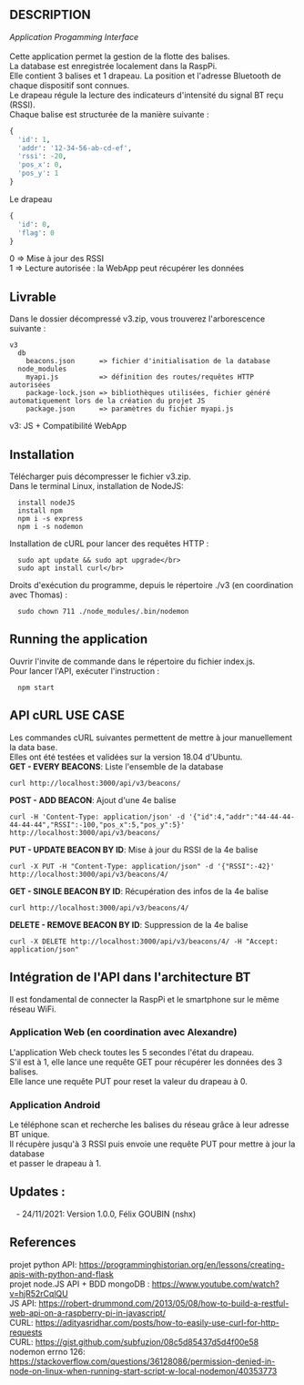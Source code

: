 ## DESCRIPTION
_Application Progamming Interface_</br></br>
Cette application permet la gestion de la flotte des balises.</br>
La database est enregistrée localement dans la RaspPi.</br>
Elle contient 3 balises et 1 drapeau. La position et l'adresse Bluetooth de chaque dispositif sont connues.</br>
Le drapeau régule la lecture des indicateurs d'intensité du signal BT reçu (RSSI).</br>
Chaque balise est structurée de la manière suivante :</br>
```python
{
  'id': 1,
  'addr': '12-34-56-ab-cd-ef',
  'rssi': -20,
  'pos_x': 0,
  'pos_y': 1
}
```
Le drapeau</br>
```python
{
  'id': 0,
  'flag': 0
}
```
0 => Mise à jour des RSSI</br>
1 => Lecture autorisée : la WebApp peut récupérer les données</br>
## Livrable
Dans le dossier décompressé v3.zip, vous trouverez l'arborescence suivante :
```
v3
  db
    beacons.json      => fichier d'initialisation de la database
  node_modules
    myapi.js          => définition des routes/requêtes HTTP autorisées
    package-lock.json => bibliothèques utilisées, fichier généré automatiquement lors de la création du projet JS
    package.json      => paramètres du fichier myapi.js
``` 
v3: JS + Compatibilité WebApp
## Installation
Télécharger puis décompresser le fichier v3.zip.</br>
Dans le terminal Linux, installation de NodeJS:
```
  install nodeJS
  install npm
  npm i -s express
  npm i -s nodemon
``` 
Installation de cURL pour lancer des requêtes HTTP :
```
  sudo apt update && sudo apt upgrade</br>
  sudo apt install curl</br>
```
Droits d'exécution du programme, depuis le répertoire ./v3 (en coordination avec Thomas) :
```
  sudo chown 711 ./node_modules/.bin/nodemon
```
## Running the application
Ouvrir l'invite de commande dans le répertoire du fichier index.js.</br>
Pour lancer l'API, exécuter l'instruction :
```
  npm start
```
## API cURL USE CASE
Les commandes cURL suivantes permettent de mettre à jour manuellement la data base.</br>
Elles ont été testées et validées sur la version 18.04 d'Ubuntu.</br>
**GET - EVERY BEACONS**: Liste l'ensemble de la database
```
curl http://localhost:3000/api/v3/beacons/
```
**POST - ADD BEACON**: Ajout d'une 4e balise
```
curl -H 'Content-Type: application/json' -d '{"id":4,"addr":"44-44-44-44-44-44","RSSI":-100,"pos_x":5,"pos_y":5}' http://localhost:3000/api/v3/beacons/
```
**PUT - UPDATE BEACON BY ID**: Mise à jour du RSSI de la 4e balise
```
curl -X PUT -H "Content-Type: application/json" -d '{"RSSI":-42}' http://localhost:3000/api/v3/beacons/4/
```
**GET - SINGLE BEACON BY ID**: Récupération des infos de la 4e balise
```
curl http://localhost:3000/api/v3/beacons/4/
```
**DELETE - REMOVE BEACON BY ID**: Suppression de la 4e balise
```
curl -X DELETE http://localhost:3000/api/v3/beacons/4/ -H "Accept: application/json"
```
## Intégration de l'API dans l'architecture BT
Il est fondamental de connecter la RaspPi et le smartphone sur le même réseau WiFi.
### Application Web (en coordination avec Alexandre)
L'application Web check toutes les 5 secondes l'état du drapeau.</br>
S'il est à 1, elle lance une requête GET pour récupérer les données des 3 balises.</br>
Elle lance une requête PUT pour reset la valeur du drapeau à 0.</br>
### Application Android
Le téléphone scan et recherche les balises du réseau grâce à leur adresse BT unique.</br>
Il récupère jusqu'à 3 RSSI puis envoie une requête PUT pour mettre à jour la database</br>
et passer le drapeau à 1.</br>
## Updates :
&nbsp;&nbsp;&nbsp;- 24/11/2021: Version 1.0.0, Félix GOUBIN (nshx)
## References
projet python API: https://programminghistorian.org/en/lessons/creating-apis-with-python-and-flask</br>
projet node.JS API + BDD mongoDB : https://www.youtube.com/watch?v=hjR52rCqlQU</br>
JS API: https://robert-drummond.com/2013/05/08/how-to-build-a-restful-web-api-on-a-raspberry-pi-in-javascript/</br>
CURL: https://adityasridhar.com/posts/how-to-easily-use-curl-for-http-requests</br>
CURL: https://gist.github.com/subfuzion/08c5d85437d5d4f00e58</br>
nodemon errno 126: https://stackoverflow.com/questions/36128086/permission-denied-in-node-on-linux-when-running-start-script-w-local-nodemon/40353773
